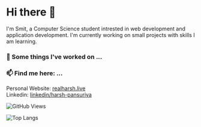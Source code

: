 # Hi there 👋

I'm Smit, a Computer Science student intrested in web development and application development. I'm currently working on small projects with skills I am learning.

### 🔭 Some things I've worked on ...


### 📫 Find me here: ...
Personal Website: <a href = "https://realharsh.live/">realharsh.live</a><br/>
Linkedin: [linkedin/harsh-pansuriya](https://www.linkedin.com/in/harsh-pansuriya-385569183/)

![GitHub Views](https://komarev.com/ghpvc/?username=harshpansuriya&style=for-the-badge)

![Top Langs](https://github-readme-stats.vercel.app/api/top-langs/?username=harshpansuriya&layout=compact)
